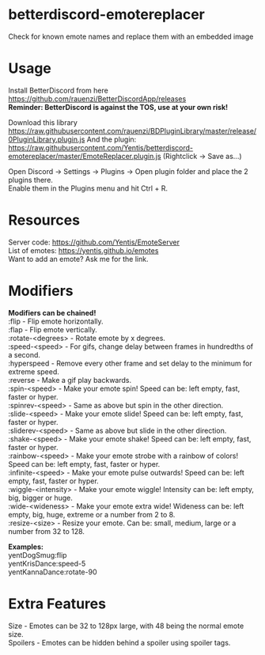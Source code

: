 # betterdiscord-emotereplacer
Check for known emote names and replace them with an embedded image

# Usage
Install BetterDiscord from here  
https://github.com/rauenzi/BetterDiscordApp/releases  
**Reminder: BetterDiscord is against the TOS, use at your own risk!**

Download this library https://raw.githubusercontent.com/rauenzi/BDPluginLibrary/master/release/0PluginLibrary.plugin.js
And the plugin: https://raw.githubusercontent.com/Yentis/betterdiscord-emotereplacer/master/EmoteReplacer.plugin.js
(Rightclick -> Save as...)

Open Discord -> Settings -> Plugins -> Open plugin folder and place the 2 plugins there.  
Enable them in the Plugins menu and hit Ctrl + R.

# Resources
Server code: https://github.com/Yentis/EmoteServer  
List of emotes: https://yentis.github.io/emotes  
Want to add an emote? Ask me for the link.

# Modifiers
**Modifiers can be chained!**  
:flip - Flip emote horizontally.  
:flap - Flip emote vertically.  
:rotate-\<degrees\> - Rotate emote by x degrees.  
:speed-\<speed\> - For gifs, change delay between frames in hundredths of a second.  
:hyperspeed - Remove every other frame and set delay to the minimum for extreme speed.  
:reverse - Make a gif play backwards.  
:spin-\<speed\> - Make your emote spin! Speed can be: left empty, fast, faster or hyper.  
:spinrev-\<speed\> - Same as above but spin in the other direction.  
:slide-\<speed\> - Make your emote slide! Speed can be: left empty, fast, faster or hyper.  
:sliderev-\<speed\> - Same as above but slide in the other direction.  
:shake-\<speed\> - Make your emote shake! Speed can be: left empty, fast, faster or hyper.  
:rainbow-\<speed\> - Make your emote strobe with a rainbow of colors!  Speed can be: left empty, fast, faster or hyper.  
:infinite-\<speed\> - Make your emote pulse outwards!  Speed can be: left empty, fast, faster or hyper.  
:wiggle-\<intensity\> - Make your emote wiggle!  Intensity can be: left empty, big, bigger or huge.  
:wide-\<wideness\> - Make your emote extra wide! Wideness can be: left empty, big, huge, extreme or a number from 2 to 8.  
:resize-\<size\> - Resize your emote. Can be: small, medium, large or a number from 32 to 128.  

**Examples:**  
yentDogSmug:flip  
yentKrisDance:speed-5  
yentKannaDance:rotate-90

# Extra Features
Size - Emotes can be 32 to 128px large, with 48 being the normal emote size.  
Spoilers - Emotes can be hidden behind a spoiler using spoiler tags.  
